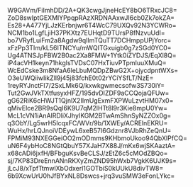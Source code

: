 W9GAVm/FiImhDD/2A+QK3cwgJjneHcEY8bO6TRxcJC8=
ZoD8swIptGEXMlYPpqpRAzXRDNAAxwJI6cb0Zk7okZA=
Es28+A477YjLJzKErbnjwr6T4WcC79UXQv92N3YCWRo=
NCM1bo1LgfLjiH37PKXtz7EUHqtD9TUrsP8fNzvuUdI=
bo7VRyfLuiFm2a8Agdw9qIlmTQuTT7DCHmppUPjYorc=
xFzPp3TIm/kL56ITNCYu/mWQITGxuigb0g7zSGd0YC0=
Ug4ATNSJpFBW2B0ac2Xa8FMW+1Ytk0iZYDJS/EqXl8Q=
iP4acVH1keyn71hkglsTVDsC07HxTiuvPTpmIuuXMuQ=
WcEdCske3m8NfaA6leLbuMQDpZBwG2X+ojycdpntWXs=
O3eUWQiiwIikZll9j45j83fchE0t02rYCiYSfLT/NzE=
1reyRYJnctFI7/2SxLMk6Q/kxwkgwmecsofw3S730iY=
Tut2GwJVkTXtfusyxHFZ/195dvDIZDF9aCCQojaQFUw=
gG62RiK6cHWJT1QjnlX2IImUgExmFXPWuLzvtHM07x0=
qMivElce2BR9sQqI6K9U7qM2lHTt8l9r3Kie8mpU0Yw=
McL1cVN1iAnAlRDliXJhyIKGM2BTwAmShnSyNZZOx0g=
q3ObY/Lg5wrH5lcqxFC/WVr/9b/1XWEy/ACRElnEKRU=
WuHx/hrLQJnoiVDEywL6xeB57I6Gdznr8VJbRhZeQnU=
FPMiM93NXEGGeiOO2mODmms9KHbmoUkoo94QbXlPfCQ=
uN6F4ybHoC8NGtQbuY57XJaH7X88J/mKx6wjSKAaztA=
x68cADi6jxfH/BFbguKsvBeCLSJ/zEtZ6c5cMOdZBQo=
sj/7KP83DreEnnANnRKXyZmZND95hWxb7VgkK6UJK9s=
jLcJ8/xTpfTtmwlXbOdxerl1GOTbiS0kUUkU8divTW8=
6b9XcwUrU0hJfBYxNL8Dswcs+jrq3vuSMW3eFonLYkc=
